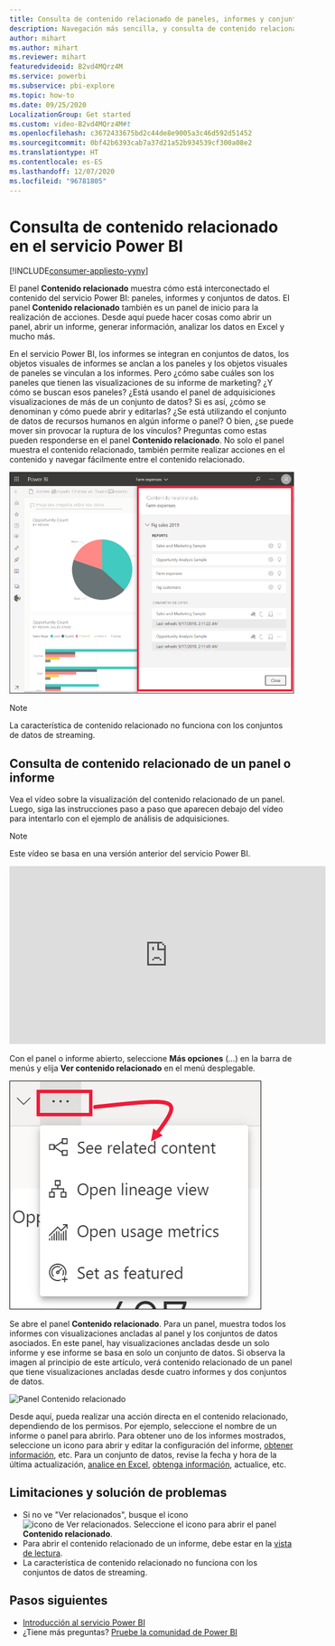```yaml
---
title: Consulta de contenido relacionado de paneles, informes y conjuntos de datos
description: Navegación más sencilla, y consulta de contenido relacionado en los paneles, informes y conjuntos de datos
author: mihart
ms.author: mihart
ms.reviewer: mihart
featuredvideoid: B2vd4MQrz4M
ms.service: powerbi
ms.subservice: pbi-explore
ms.topic: how-to
ms.date: 09/25/2020
LocalizationGroup: Get started
ms.custom: video-B2vd4MQrz4M#t
ms.openlocfilehash: c3672433675bd2c44de8e9005a3c46d592d51452
ms.sourcegitcommit: 0bf42b6393cab7a37d21a52b934539cf300a08e2
ms.translationtype: HT
ms.contentlocale: es-ES
ms.lasthandoff: 12/07/2020
ms.locfileid: "96781805"
---
```

# <a name="see-related-content-in-the-power-bi-service"></a>Consulta de contenido relacionado en el servicio Power BI

[!INCLUDE[consumer-appliesto-yyny](../includes/consumer-appliesto-yyny.md)]


El panel **Contenido relacionado** muestra cómo está interconectado el contenido del servicio Power BI: paneles, informes y conjuntos de datos. El panel **Contenido relacionado** también es un panel de inicio para la realización de acciones. Desde aquí puede hacer cosas como abrir un panel, abrir un informe, generar información, analizar los datos en Excel y mucho más.  

En el servicio Power BI, los informes se integran en conjuntos de datos, los objetos visuales de informes se anclan a los paneles y los objetos visuales de paneles se vinculan a los informes. Pero ¿cómo sabe cuáles son los paneles que tienen las visualizaciones de su informe de marketing? ¿Y cómo se buscan esos paneles? ¿Está usando el panel de adquisiciones visualizaciones de más de un conjunto de datos? Si es así, ¿cómo se denominan y cómo puede abrir y editarlas? ¿Se está utilizando el conjunto de datos de recursos humanos en algún informe o panel? O bien, ¿se puede mover sin provocar la ruptura de los vínculos? Preguntas como estas pueden responderse en el panel **Contenido relacionado**.  No solo el panel muestra el contenido relacionado, también permite realizar acciones en el contenido y navegar fácilmente entre el contenido relacionado.

![Contenido relacionado](./media/end-user-related/power-bi-see-related-pane.png)

> [!NOTE]
> La característica de contenido relacionado no funciona con los conjuntos de datos de streaming.
> 
> 

## <a name="see-related-content-for-a-dashboard-or-report"></a>Consulta de contenido relacionado de un panel o informe
Vea el vídeo sobre la visualización del contenido relacionado de un panel. Luego, siga las instrucciones paso a paso que aparecen debajo del vídeo para intentarlo con el ejemplo de análisis de adquisiciones.

> [!NOTE]
> Este vídeo se basa en una versión anterior del servicio Power BI. 

<iframe width="560" height="315" src="https://www.youtube.com/embed/B2vd4MQrz4M#t=3m05s" frameborder="0" allowfullscreen></iframe>

Con el panel o informe abierto, seleccione **Más opciones** (...) en la barra de menús y elija **Ver contenido relacionado** en el menú desplegable.

![Lista desplegable de puntos suspensivos](./media/end-user-related/power-bi-see-related.png)

Se abre el panel **Contenido relacionado**. Para un panel, muestra todos los informes con visualizaciones ancladas al panel y los conjuntos de datos asociados. En este panel, hay visualizaciones ancladas desde un solo informe y ese informe se basa en solo un conjunto de datos. Si observa la imagen al principio de este artículo, verá contenido relacionado de un panel que tiene visualizaciones ancladas desde cuatro informes y dos conjuntos de datos.

![Panel Contenido relacionado](./media/end-user-related/power-bi-view-related-dashboard.png)

Desde aquí, pueda realizar una acción directa en el contenido relacionado, dependiendo de los permisos.  Por ejemplo, seleccione el nombre de un informe o panel para abrirlo.  Para obtener uno de los informes mostrados, seleccione un icono para abrir y editar la configuración del informe, [obtener información](end-user-insights.md), etc. Para un conjunto de datos, revise la fecha y hora de la última actualización, [analice en Excel](../collaborate-share/service-analyze-in-excel.md), [obtenga información](end-user-insights.md), actualice, etc.  



<!-- ## See related content for a dataset
You'll need at least *view* permissions to a dataset to open the **Related content** pane. In this example, we're using the [Procurement Analysis sample](../create-reports/sample-procurement.md).

From the nav pane, locate the **Workspaces** heading and select a workspace from the list. If you have content in a workspace, it will display in the canvas to the right. 

![workspaces in nav pane](./media/end-user-related/power-bi-workspace.png)


In a workspace, select the **Datasets** tab and locate the **See related** icon ![See related icon](./media/end-user-related/power-bi-view-related-icon-new.png).

![Datasets tab](./media/end-user-related/power-bi-related-dataset.png)

Select the icon to open the **Related content** pane.

![Related content pane opens on top of Power BI content view](media/end-user-related/power-bi-dataset.png)

From here, you can take direct action on the related content. For example, select a dashboard or report name to open it.  For any dashboard in the list, select an icon to [share the dashboard with others](../collaborate-share/service-share-dashboards.md) or to open the **Settings** window for the dashboard. For a report, select an icon to [analyze in Excel](../collaborate-share/service-analyze-in-excel.md), [rename](../create-reports/service-rename.md), or [get insights](end-user-insights.md).  -->

## <a name="limitations-and-troubleshooting"></a>Limitaciones y solución de problemas
* Si no ve "Ver relacionados", busque el icono ![icono de Ver relacionados](./media/end-user-related/power-bi-view-related-icon-new.png). Seleccione el icono para abrir el panel **Contenido relacionado**.
* Para abrir el contenido relacionado de un informe, debe estar en la [vista de lectura](end-user-reading-view.md).
* La característica de contenido relacionado no funciona con los conjuntos de datos de streaming.

## <a name="next-steps"></a>Pasos siguientes
* [Introducción al servicio Power BI](../fundamentals/service-get-started.md)
* ¿Tiene más preguntas? [Pruebe la comunidad de Power BI](https://community.powerbi.com/)
